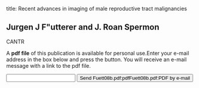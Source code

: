 title: Recent advances in imaging of male reproductive tract malignancies

## Jurgen J F"utterer and J. Roan Spermon
CANTR

A <b>pdf file</b> of this publication is available for personal use.Enter your e-mail address in the box below and press the button. You will receive an e-mail message with a link to the pdf file.
<form action="sender.php">  <input type="text" name="email">  <input type="submit" value="Send Fuett08b.pdf:pdfFuett08b.pdf:PDF by e-mail"></form>